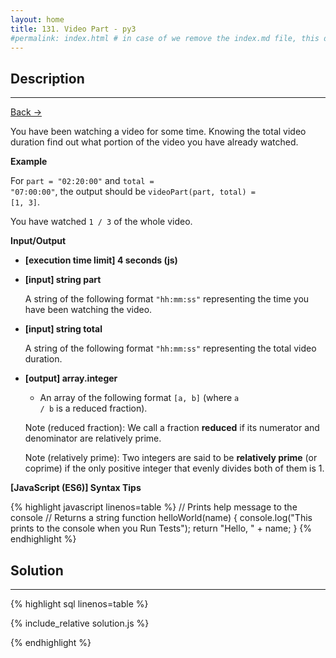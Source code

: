 ```yaml
---
layout: home
title: 131. Video Part - py3
#permalink: index.html # in case of we remove the index.md file, this doc will be the index page
---
```


<div class="row">
<div class="columnStmt" markdown="1">

## Description

---

[Back -> ](../README.md)


You have been watching a video for some time. Knowing the total video duration find out what portion of the video you have already watched.

**Example**

For <code>part = "02:20:00"</code> and <code>total = "07:00:00"</code>, the output should be
<code>videoPart(part, total) = [1, 3]</code>.

You have watched <code>1 / 3</code> of the whole video.

**Input/Output**

- **[execution time limit] 4 seconds (js)**
- **[input] string part**

  A string of the following format <code>"hh:mm:ss"</code> representing the time you have been watching the video.

- **[input] string total**

  A string of the following format <code>"hh:mm:ss"</code> representing the total video duration.

* **[output] array.integer**

  - An array of the following format <code>[a, b]</code> (where <code>a / b</code> is a reduced fraction).

  Note (reduced fraction): We call a fraction **reduced** if its numerator and denominator are relatively prime.

  Note (relatively prime): Two integers are said to be **relatively prime** (or coprime) if the only positive integer that evenly divides both of them is 1.

**[JavaScript (ES6)] Syntax Tips**

{% highlight javascript linenos=table %}
// Prints help message to the console
// Returns a string
function helloWorld(name) {
console.log("This prints to the console when you Run Tests");
return "Hello, " + name;
}
{% endhighlight %}

</div>
<div class="columnSol" markdown="1">

## Solution

---

{% highlight sql linenos=table %}

{% include_relative solution.js %}

{% endhighlight %}

</div>
</div>
